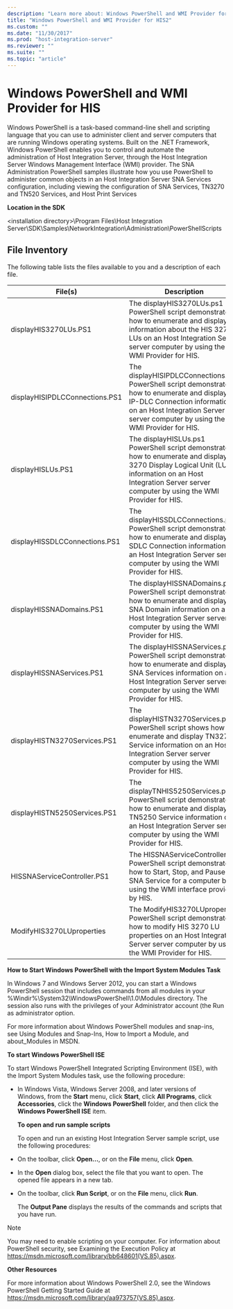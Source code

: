 ```yaml
---
description: "Learn more about: Windows PowerShell and WMI Provider for HIS"
title: "Windows PowerShell and WMI Provider for HIS2"
ms.custom: ""
ms.date: "11/30/2017"
ms.prod: "host-integration-server"
ms.reviewer: ""
ms.suite: ""
ms.topic: "article"
---
```

# Windows PowerShell and WMI Provider for HIS
Windows PowerShell is a task-based command-line shell and scripting language that you can use to administer client and server computers that are running Windows operating systems. Built on the .NET Framework, Windows PowerShell enables you to control and automate the administration of Host Integration Server, through the Host Integration Server Windows Management Interface (WMI) provider. The SNA Administration PowerShell samples illustrate how you use PowerShell to administer common objects in an Host Integration Server SNA Services configuration, including viewing the configuration of SNA Services, TN3270 and TN520 Services, and Host Print Services  
  
 **Location in the SDK**  
  
 \<installation directory>\Program Files\\Host Integration Server\SDK\Samples\NetworkIntegration\Administration\PowerShellScripts  
  
## File Inventory  
 The following table lists the files available to you and a description of each file.  
  
|**File(s)**|**Description**|  
|-------------------|---------------------|  
|displayHIS3270LUs.PS1|The displayHIS3270LUs.ps1 PowerShell script demonstrates how to enumerate and display information about the HIS 3270 LUs on an Host Integration Server server computer by using the WMI Provider for HIS.|  
|displayHISIPDLCConnections.PS1|The displayHISIPDLCConnections.ps1 PowerShell script demonstrates how to enumerate and display IP-DLC Connection information on an Host Integration Server server computer by using the WMI Provider for HIS.|  
|displayHISLUs.PS1|The displayHISLUs.ps1 PowerShell script demonstrates how to enumerate and display 3270 Display Logical Unit (LU) information on an Host Integration Server server computer by using the WMI Provider for HIS.|  
|displayHISSDLCConnections.PS1|The displayHISSDLCConnections.ps1 PowerShell script demonstrates how to enumerate and display SDLC Connection information on an Host Integration Server server computer by using the WMI Provider for HIS.|  
|displayHISSNADomains.PS1|The displayHISSNADomains.ps1 PowerShell script demonstrates how to enumerate and display SNA Domain information on an Host Integration Server server computer by using the WMI Provider for HIS.|  
|displayHISSNAServices.PS1|The displayHISSNAServices.ps1 PowerShell script demonstrates how to enumerate and display SNA Services information on an Host Integration Server server computer by using the WMI Provider for HIS.|  
|displayHISTN3270Services.PS1|The displayHISTN3270Services.ps1 PowerShell script shows how to enumerate and display TN3270 Service information on an Host Integration Server server computer by using the WMI Provider for HIS.|  
|displayHISTN5250Services.PS1|The displayTNHIS5250Services.ps1 PowerShell script demonstrates how to enumerate and display TN5250 Service information on an Host Integration Server server computer by using the WMI Provider for HIS.|  
|HISSNAServiceController.PS1|The HISSNAServiceController PowerShell script demonstrates how to Start, Stop, and Pause the SNA Service for a computer by using the WMI interface provided by HIS.|  
|ModifyHIS3270LUproperties|The ModifyHIS3270LUproperties PowerShell script demonstrates how to modify HIS 3270 LU properties on an Host Integration Server server computer by using the WMI Provider for HIS.|  
  
 **How to Start Windows PowerShell with the Import System Modules Task**  
  
 In Windows 7 and Windows Server 2012, you can start a Windows PowerShell session that includes commands from all modules in your %Windir%\System32\WindowsPowerShell\1.0\Modules directory. The session also runs with the privileges of your Administrator account (the Run as administrator option.  
  
 For more information about Windows PowerShell modules and snap-ins, see Using Modules and Snap-Ins, How to Import a Module, and about_Modules in MSDN.  
  
 **To start Windows PowerShell ISE**  
  
 To start Windows PowerShell Integrated Scripting Environment (ISE), with the Import System Modules task, use the following procedure:  
  
- In Windows Vista, Windows Server 2008, and later versions of Windows, from the **Start** menu, click **Start**, click **All Programs**, click **Accessories**, click the **Windows PowerShell** folder, and then click the **Windows PowerShell ISE** item.  
  
  **To open and run sample scripts**  
  
  To open and run an existing Host Integration Server sample script, use the following procedures:  
  
- On the toolbar, click **Open…**, or on the **File** menu, click **Open**.  
  
- In the **Open** dialog box, select the file that you want to open. The opened file appears in a new tab.  
  
- On the toolbar, click **Run Script**, or on the **File** menu, click **Run**.  
  
  The **Output Pane** displays the results of the commands and scripts that you have run.  
  
> [!NOTE]
>  You may need to enable scripting on your computer. For information about PowerShell security, see Examining the Execution Policy at https://msdn.microsoft.com/library/bb648601(VS.85).aspx.  
  
 **Other Resources**  
  
For more information about Windows PowerShell 2.0, see the Windows PowerShell Getting Started Guide at https://msdn.microsoft.com/library/aa973757(VS.85).aspx.
